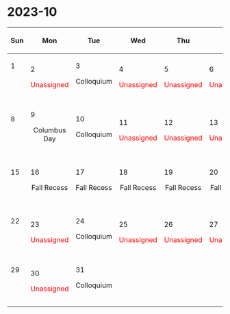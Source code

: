 # 2023-10

|<div style='max-width:100px'><p>Sun</p></div>|<div style='max-width:100px'><p>Mon</p></div>|<div style='max-width:100px'><p>Tue</p></div>|<div style='max-width:100px'><p>Wed</p></div>|<div style='max-width:100px'><p>Thu</p></div>|<div style='max-width:100px'><p>Fri</p></div>|<div style='max-width:100px'><p>Sat</p></div>|
|:-:|:-:|:-:|:-:|:-:|:-:|:-:|
|<p align='left'>1</p><p><br/><br/></p>|<p align='left'>2</p><span style='color:red'>Unassigned</span><br/><br/>|<p align='left'>3</p><p>Colloquium<br/><br/></p>|<p align='left'>4</p><span style='color:red'>Unassigned</span><br/><br/>|<p align='left'>5</p><span style='color:red'>Unassigned</span><br/><br/>|<p align='left'>6</p><span style='color:red'>Unassigned</span><br/><br/>|<p align='left'>7</p><p><br/><br/></p>|
|<p align='left'>8</p><p><br/><br/></p>|<p align='left'>9</p><p>Columbus Day</p><br/>|<p align='left'>10</p><p>Colloquium<br/><br/></p>|<p align='left'>11</p><span style='color:red'>Unassigned</span><br/><br/>|<p align='left'>12</p><span style='color:red'>Unassigned</span><br/><br/>|<p align='left'>13</p><span style='color:red'>Unassigned</span><br/><br/>|<p align='left'>14</p><p><br/><br/></p>|
|<p align='left'>15</p><p><br/><br/></p>|<p align='left'>16</p><p>Fall Recess<br/><br/></p>|<p align='left'>17</p><p>Fall Recess<br/><br/></p>|<p align='left'>18</p><p>Fall Recess<br/><br/></p>|<p align='left'>19</p><p>Fall Recess<br/><br/></p>|<p align='left'>20</p><p>Fall Recess<br/><br/></p>|<p align='left'>21</p><p><br/><br/></p>|
|<p align='left'>22</p><p><br/><br/></p>|<p align='left'>23</p><span style='color:red'>Unassigned</span><br/><br/>|<p align='left'>24</p><p>Colloquium<br/><br/></p>|<p align='left'>25</p><span style='color:red'>Unassigned</span><br/><br/>|<p align='left'>26</p><span style='color:red'>Unassigned</span><br/><br/>|<p align='left'>27</p><span style='color:red'>Unassigned</span><br/><br/>|<p align='left'>28</p><p><br/><br/></p>|
|<p align='left'>29</p><p><br/><br/></p>|<p align='left'>30</p><span style='color:red'>Unassigned</span><br/><br/>|<p align='left'>31</p><p>Colloquium<br/><br/></p>|<p><br/><br/></p> |<p><br/><br/></p> |<p><br/><br/></p> |<p><br/><br/></p> |
